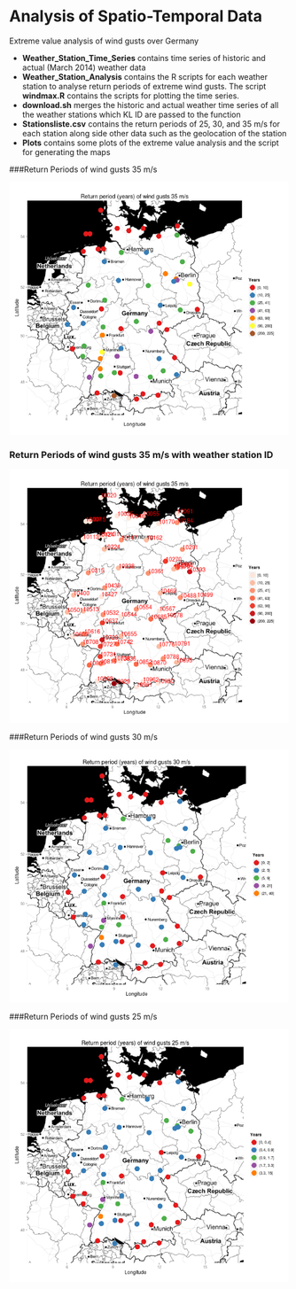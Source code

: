 Analysis of Spatio-Temporal Data
=================================

Extreme value analysis of wind gusts over Germany

* __Weather_Station_Time_Series__ contains time series of historic and actual (March 2014) weather data
* __Weather_Station_Analysis__ contains the R scripts for each weather station to analyse return periods of extreme wind gusts. The script __windmax.R__ contains the scripts for plotting the time series.
* __download.sh__ merges the historic and actual weather time series of all the weather stations which KL ID are passed to the function
* __Stationsliste.csv__ contains the return periods of 25, 30, and 35 m/s for each station along side other data such as the geolocation of the station
* __Plots__ contains some plots of the extreme value analysis and the script for generating the maps

###Return Periods of wind gusts 35 m/s

![](https://raw.githubusercontent.com/ChristopherStephan/AnalysisOfSpatioTemporalData/master/Plots/retper35_final.png "Return Periods of wind gusts 35 m/s")


### Return Periods of wind gusts 35 m/s with weather station ID

![](https://raw.githubusercontent.com/ChristopherStephan/AnalysisOfSpatioTemporalData/master/Plots/retper35_labels_reds.png "Return Periods of wind gusts 35 m/s")



###Return Periods of wind gusts 30 m/s

![](https://raw.githubusercontent.com/ChristopherStephan/AnalysisOfSpatioTemporalData/master/Plots/retper30_final.png "Return Periods of wind gusts 30 m/s")


###Return Periods of wind gusts 25 m/s

![](https://raw.githubusercontent.com/ChristopherStephan/AnalysisOfSpatioTemporalData/master/Plots/retper25_final.png "Return Periods of wind gusts 25 m/s")
